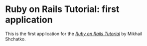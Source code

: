# Ruby on Rails Tutorial: first application

This is the first application for the
[*Ruby on Rails Tutorial*](http://railstutorial.org/)
by Mikhail Shchatko.